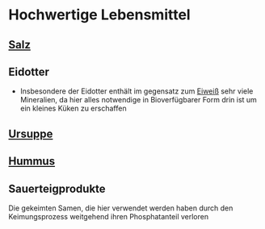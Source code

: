 # Hochwertige Lebensmittel
## [Salz](../../Rohstoffe/Hochwertige_Rohstoffe/Salze/Salz.md)
## Eidotter
- Insbesondere der Eidotter enthält im gegensatz zum [Eiweiß](Mittelwertige_Lebensmittel.md#Eiweiß) sehr viele Mineralien, da hier alles notwendige in Bioverfügbarer Form drin ist um ein kleines Küken zu erschaffen
## [Ursuppe](../../Rezepte_und_Anleitungen/Ursuppe.md)

## [Hummus](../../Rezepte_und_Anleitungen/Hummus.md)

## Sauerteigprodukte
Die gekeimten Samen, die hier verwendet werden haben durch den Keimungsprozess weitgehend ihren Phosphatanteil verloren